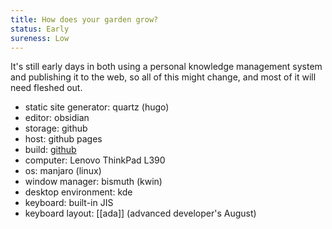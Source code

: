 ```yaml
---
title: How does your garden grow?
status: Early
sureness: Low
---
```

It's still early days in both using a personal knowledge management system and publishing it to the web, so all of this might change, and most of it will need fleshed out.

- static site generator: quartz (hugo)
- editor: obsidian
- storage: github
- host: github pages
- build: [github](github)
- computer: Lenovo ThinkPad L390
- os: manjaro (linux)
- window manager: bismuth (kwin)
- desktop environment: kde
- keyboard: built-in JIS
- keyboard layout: [[ada]] (advanced developer's August)


